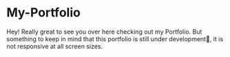 # My-Portfolio

Hey! Really great to see you over here checking out my Portfolio.
But something to keep in mind that this portfolio is still under development🚧, it is not responsive at all screen sizes.

